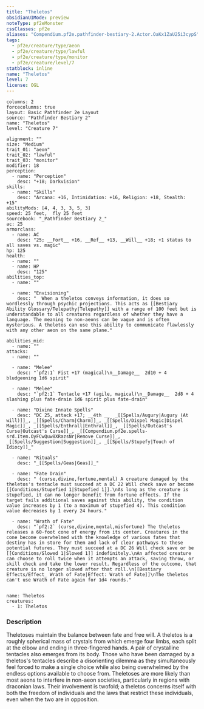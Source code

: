 ```yaml
---
title: "Theletos"
obsidianUIMode: preview
noteType: pf2eMonster
cssClasses: pf2e
aliases: "Compendium.pf2e.pathfinder-bestiary-2.Actor.OaKx1ZaU25i3cypS" 
tags:
  - pf2e/creature/type/aeon
  - pf2e/creature/type/lawful
  - pf2e/creature/type/monitor
  - pf2e/creature/level/7
statblock: inline
name: "Theletos"
level: 7
license: OGL
---
```


```statblock
columns: 2
forcecolumns: true
layout: Basic Pathfinder 2e Layout
source: "Pathfinder Bestiary 2"
name: "Theletos"
level: "Creature 7"

alignment: ""
size: "Medium"
trait_01: "aeon"
trait_02: "lawful"
trait_03: "monitor"
modifier: 18
perception:
  - name: "Perception"
    desc: "+18; Darkvision"
skills:
  - name: "Skills"
    desc: "Arcana: +16, Intimidation: +16, Religion: +18, Stealth: +15"
abilityMods: [4, 4, 3, 3, 5, 3]
speed: 25 feet,  fly 25 feet
sourcebook: "_Pathfinder Bestiary 2_"
ac: 25
armorclass:
  - name: AC
    desc: "25; __Fort__ +16, __Ref__ +13, __Will__ +18; +1 status to all saves vs. magic"
hp: 125
health:
  - name: ""
  - name: HP
    desc: "125"
abilities_top:
  - name: ""

  - name: "Envisioning"
    desc: "  When a theletos conveys information, it does so wordlessly through psychic projections. This acts as [[Bestiary Ability Glossary/Telepathy|Telepathy]] with a range of 100 feet but is understandable to all creatures regardless of whether they have a language. The meaning to non-aeons can be vague and is often mysterious. A theletos can use this ability to communicate flawlessly with any other aeon on the same plane."

abilities_mid:
  - name: ""
attacks:
  - name: ""

  - name: "Melee"
    desc: "`pf2:1` Fist +17 (magical)\n__Damage__  2d10 + 4 bludgeoning 1d6 spirit"

  - name: "Melee"
    desc: "`pf2:1` Tentacle +17 (agile, magical)\n__Damage__  2d8 + 4 slashing plus fate-drain 1d6 spirit plus fate-drain"

  - name: "Divine Innate Spells"
    desc: "DC 25, attack +17; __4th __  _[[Spells/Augury|Augury (At will)]]_, _[[Spells/Charm|Charm]]_, _[[Spells/Dispel Magic|Dispel Magic]]_, _[[Spells/Enthrall|Enthrall]]_, _[[Spells/Outcast's Curse|Outcast's Curse]]_, _[[Compendium.pf2e.spells-srd.Item.OyFCwQuw8XRazsNr|Remove Curse]]_, _[[Spells/Suggestion|Suggestion]]_, _[[Spells/Stupefy|Touch of Idiocy]]_"

  - name: "Rituals"
    desc: "_[[Spells/Geas|Geas]]_"

  - name: "Fate Drain"
    desc: " (curse,divine,fortune,mental) A creature damaged by the theletos's tentacle must succeed at a DC 22 Will check save or become [[Conditions/Stupefied 1|Stupefied 1]].\nAs long as the creature is stupefied, it can no longer benefit from fortune effects. If the target fails additional saves against this ability, the condition value increases by 1 (to a maximum of stupefied 4). This condition value decreases by 1 every 24 hours."

  - name: "Wrath of Fate"
    desc: "`pf2:2` (curse,divine,mental,misfortune) The theletos releases a 60-foot cone of energy from its center. Creatures in the cone become overwhelmed with the knowledge of various fates that destiny has in store for them and lack of clear pathways to these potential futures. They must succeed at a DC 26 Will check save or be [[Conditions/Slowed 1|Slowed 1]] indefinitely.\nAn affected creature can choose to roll twice when it attempts an attack, saving throw, or skill check and take the lower result. Regardless of the outcome, that creature is no longer slowed after that roll.\n[[Bestiary Effects/Effect_ Wrath of Fate|Effect: Wrath of Fate]]\nThe theletos can't use Wrath of Fate again for 1d4 rounds."
 
```

```encounter-table
name: Theletos
creatures:
  - 1: Theletos
```


### Description
Theletoses maintain the balance between fate and free will. A theletos is a roughly spherical mass of crystals from which emerge four limbs, each split at the elbow and ending in three-fingered hands. A pair of crystalline tentacles also emerges from its body. Those who have been damaged by a theletos's tentacles describe a disorienting dilemma as they simultaneously feel forced to make a single choice while also being overwhelmed by the endless options available to choose from. Theletoses are more likely than most aeons to interfere in non-aeon societies, particularly in regions with draconian laws. Their involvement is twofold; a theletos concerns itself with both the freedom of individuals and the laws that restrict these individuals, even when the two are in opposition.
